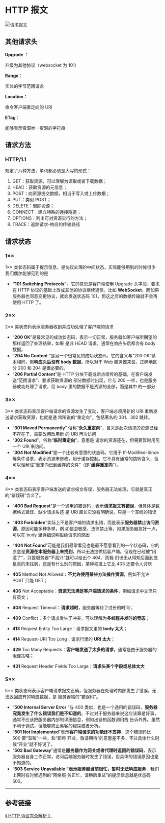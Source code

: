 # HTTP 报文

<img src="https://i.loli.net/2021/03/02/HQzlZyxStvAeKMj.png" alt="请求报文">

## 其他请求头

**Upgrade ：**

升级为其他协议（websocket 为 101）

**Range：**

实体的字节范围请求

**Location：**

命令客户端重定向的 URI

**ETag：**

能够表示资源唯一资源的字符串

## 请求方法

### HTTP/1.1

规定了八种方法，单词都必须是大写的形式：

1. GET：获取资源，可以理解为读取或者下载数据；
1. HEAD：获取资源的元信息；
1. POST：向资源提交数据，相当于写入或上传数据；
1. PUT：类似 POST；
1. DELETE：删除资源；
1. CONNECT：建立特殊的连接隧道；
1. OPTIONS：列出可对资源实行的方法；
1. TRACE：追踪请求-响应的传输路径

## 请求状态

### 1××

1×× 类状态码属于提示信息，是协议处理的中间状态，实际能够用到的时候很少我们偶尔能够见到的是

- **“101 Switching Protocols”**。它的意思是客户端使用 Upgrade 头字段，要求在 HTTP 协议的基础上改成其他的协议继续通信，比如 **WebSocket**。而如果服务器也同意变更协议，就会发送状态码 101，但这之后的数据传输就不会再使用 HTTP 了。

### 2××

2×× 类状态码表示服务器收到并成功处理了客户端的请求

- “**200 OK**”是最常见的成功状态码，表示一切正常，服务器如客户端所期望的那样返回了处理结果，如果 是非 HEAD 请求，通常在响应头后都会有 body 数据。
- “**204 No Content** ”是另一个很常见的成功状态码，它的含义与“200 OK”基本相同，但**响应头后没有 body 数据**。所以对于 Web 服务器来说，正确地区分 200 和 204 是很必要的。
- “**206 Partial Content**”是 HTTP 分块下载或断点续传的基础，在客户端发送“范围请求”、要求获取资源的 部分数据时出现，它与 200 一样，也是服务器成功处理了请求，但 body 里的数据不是资源的全部，而是其中 的一部分

### 3××

3×× 类状态码表示客户端请求的资源发生了变动，客户端必须用新的 URI 重新发送请求获取资源，也就是通 常所说的“重定向”，包括著名的 301、302 跳转。

- “**301 Moved Permanently**” 俗称“**永久重定向**”，含义是此次请求的资源已经不存在了，需要改用改用新 的 URI 再次访问
- “**302 Found**”，俗称“**临时重定向**”，意思是 请求的资源还在，但需要暂时用另一个 URI 来访问。
- “**304 Not Modified**”是一个比较有意思的状态码，它用于 If-Modified-Since 等条件请求，表示资源未修改，用于缓存控制。它不具有通常的跳转含义，但可以理解成“重定向已到缓存的文件”（即“**缓存重定向**”）。

### 4××

4×× 类状态码表示客户端发送的请求报文有误，服务器无法处理，它就是真正的“错误码”含义了。

- “**400 Bad Request**”是一个通用的错误码，表示**请求报文有错误**，但具体是数据格式错误、缺少请求头还 是 URI 超长它没有明确说，只是一个笼统的错误
- “**403 Forbidden**”实际上不是客户端的请求出错，而是表示**服务器禁止访问资源**。原因可能多种多样，例 如信息敏感、法律禁止等，如果服务器友好一点，可以在 body 里详细说明拒绝请求的原因
- “**404 Not Found**”可能是我们最常看见也是最不愿意看到的一个状态码，它的原意是**资源在本服务器上未找到**，所以无法提供给客户端。但现在已经被“用滥了”，只要服务器“不高兴”就可以给出个 404，而我 们也无从得知后面到底是真的未找到，还是有什么别的原因，某种程度上它比 403 还要令人讨厌

- **405** Method Not Allowed：**不允许使用某些方法操作资源**，例如不允许 POST 只能 GET；
- **406** Not Acceptable：**资源无法满足客户端请求的条件**，例如请求中文但只有英文；
- **408** Request Timeout：**请求超时**，服务器等待了过长的时间；
- **409** Conflict：多个请求发生了冲突，可以理解为**多线程并发时的竞态**；
- **413** Request Entity Too Large：请求报文里的 **body 太大**；
- **414** Request-URI Too Long：请求行里的 **URI 太大**；
- **429** Too Many Requests：**客户端发送了太多的请求**，通常是由于服务器的限连策略；
- **431** Request Header Fields Too Large：**请求头某个字段或总体太大**

### 5××

5×× 类状态码表示客户端请求报文正确，但服务器在处理时内部发生了错误，无法返回应有的响应数据，是 服务器端的“错误码”。

- “**500 Internal Server Error** ”与 400 类似，也是一个通用的错误码，**服务器究竟发生了什么错误我们是不知道的**。不过对于服务器来说这应该算是好事，通常不应该把服务器内部的详细信息，例如出错的函数调用栈 告诉外界。虽然不利于调试，但能够防止黑客的窥探或者分析。
- “**501 Not Implemented**”表示**客户端请求的功能还不支持**，这个错误码比 500 要“温和”一些，和“即将 开业，敬请期待”的意思差不多，不过具体什么时候“开业”就不好说了。
- “**502 Bad Gateway**”通常是**服务器作为网关或者代理时返回的错误码**，表示服务器自身工作正常，访问后端服务器时发生了错误，但具体的错误原因也是不知道的。
- “**503 Service Unavailable **”表示**服务器当前很忙，暂时无法响应服务**，我们上网时有时候遇到的“网络服 务正忙，请稍后重试”的提示信息就是状态码 503。

---

## 参考链接

[《 HTTP 协议完全解析 》](https://juejin.im/post/5c629c7c518825622f12da14#heading-40)
